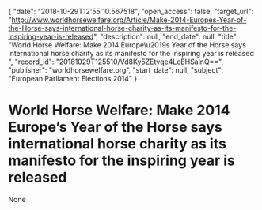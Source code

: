 {
  "date": "2018-10-29T12:55:10.567518", 
  "open_access": false, 
  "target_url": "http://www.worldhorsewelfare.org/Article/Make-2014-Europes-Year-of-the-Horse-says-international-horse-charity-as-its-manifesto-for-the-inspiring-year-is-released", 
  "description": null, 
  "end_date": null, 
  "title": "World Horse Welfare: Make 2014 Europe\u2019s Year of the Horse says international horse charity as its manifesto for the inspiring year is released ", 
  "record_id": "20181029T125510/Vd8Ky5ZEtvqe4LeEHSalnQ==", 
  "publisher": "worldhorsewelfare.org", 
  "start_date": null, 
  "subject": "European Parliament Elections 2014"
}

# World Horse Welfare: Make 2014 Europe’s Year of the Horse says international horse charity as its manifesto for the inspiring year is released 

None